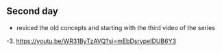 ## Second day

* reviced the old concepts and starting with the third video of the series

  
-3. https://youtu.be/WR31ByTzAVQ?si=mEbDsrypeIDUB6Y3
